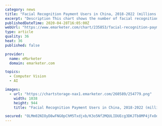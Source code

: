 ```yaml
---
category: news
title: "Facial Recognition Payment Users in China, 2018-2022 (millions and % change)"
excerpt: "Description This chart shows the number of facial recognition payment users in China between 2018 and 2022. Share. Chart Title Facial Recognition Payment Users in China, 2018-2022"
publishedDateTime: 2020-04-28T16:05:00Z
webUrl: "https://www.emarketer.com/chart/235853/facial-recognition-payment-users-china-2018-2022-millions-change"
type: article
quality: 36
heat: 36
published: false

provider:
  name: eMarketer
  domain: emarketer.com

topics:
  - Computer Vision
  - AI

images:
  - url: "https://chartstorage-nax1.emarketer.com/260589/254779.png"
    width: 1038
    height: 944
    title: "Facial Recognition Payment Users in China, 2018-2022 (millions and % change)"

secured: "OLMm02NIOyD8wFNG0pChM5Txdjxb/K3o5Nf2MQULIDUEcg3DKJTb8MP4jFxOdjyz/fvM0ctZS47busf0JvQKyqsx6gB8DHjn8wkZN7SK6HTcATs3rofsmD37LK02gCVBVmzcAdImA1N3pbyhzRlQbbpY+hid1HXqLtfCKjA2Zk1fYtxODC6Ox0/1WYBXgGP8AwUP8/On6VObL2AFcx9+rMY0r1DWz9ECyaQPk5IaFszKYi1/JMKtm9sXD9rpSoDT8hoEq4RuPGNAL5wboveyvVP2r8sdnPYbEp5dU00RKdme5qclWWK7dYdO/40zHSOi;WAV0ScbORnTtsa0WpP0g0Q=="
---
```


